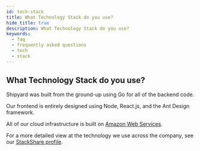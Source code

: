 ```yaml
---
id: tech-stack
title: What Technology Stack do you use?
hide_title: true
description: What Technology Stack do you use?
keywords:
  - faq
  - frequently asked questions
  - tech
  - stack
---
```


## What Technology Stack do you use?

Shipyard was built from the ground-up using Go for all of the backend code.

Our frontend is entirely designed using Node, React.js, and the Ant Design framework.

All of our cloud infrastructure is built on [Amazon Web Services](https://aws.amazon.com/).

For a more detailed view at the technology we use across the company, see our [StackShare profile](https://stackshare.io/shipyard/shipyard).